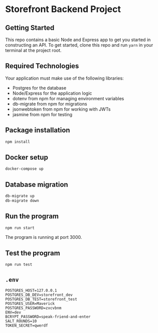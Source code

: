 # Storefront Backend Project

## Getting Started

This repo contains a basic Node and Express app to get you started in constructing an API. To get started, clone this repo and run `yarn` in your terminal at the project root.

## Required Technologies
Your application must make use of the following libraries:
- Postgres for the database
- Node/Express for the application logic
- dotenv from npm for managing environment variables
- db-migrate from npm for migrations
- jsonwebtoken from npm for working with JWTs
- jasmine from npm for testing

## Package installation

```bash
npm install
```

## Docker setup

```bash
docker-compose up
```

## Database migration

```bash
db-migrate up
db-migrate down
```

## Run the program

```bash
npm run start
```

The program is running at port 3000.

## Test the program

```bash
npm run test
```

## `.env`

```
POSTGRES_HOST=127.0.0.1
POSTGRES_DB_DEV=storefront_dev
POSTGRES_DB_TEST=storefront_test
POSTGRES_USER=Maverick
POSTGRES_PASSWORD=zxcvbnm
ENV=dev
BCRYPT_PASSWORD=speak-friend-and-enter
SALT_ROUNDS=10
TOKEN_SECRET=qwerdf
```

